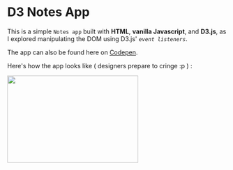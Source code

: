 # D3 Notes App
This is a simple `Notes app` built with **HTML**, **vanilla Javascript**, and **D3.js**, as I explored manipulating the DOM using D3.js' _`event listeners`_.

The app can also be found here on [Codepen](https://codepen.io/bmuthoga/pen/vYEEVVm).

Here's how the app looks like ( designers prepare to cringe :p ) :

<img src="https://i.ibb.co/d5WzMgJ/notes-app-preview.gif" width="300" height="200" />
